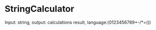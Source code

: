 StringCalculator
================

Input: string, output: calculations result, language:(0123456789+-/*=())

